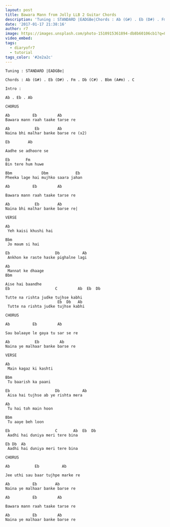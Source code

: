 ```yaml
---
layout: post
title: Bawara Mann from Jolly LLB 2 Guitar Chords
description: 'Tuning : STANDARD |EADGBe|Chords : Ab (G#) . Eb (D#) . Fm . Db (C#) . Bbm (A#m) . CIntro :Ab . Eb . AbCHORUSAb &nbsp; &nbsp; &nbsp; &nbsp; &nbsp;Eb &n...'
date: '2017-01-17 21:38:16'
author: r7
image: https://images.unsplash.com/photo-1510915361894-db8b60106cb1?q=80&w=2940&auto=format&fit=crop&ixlib=rb-4.1.0&ixid=M3wxMjA3fDB8MHxwaG90by1wYWdlfHx8fGVufDB8fHx8fA%3D%3D
video_embed:
tags:
  - diaryofr7
  - tutorial
tags_color: '#2e2a2c'
---
```

```
Tuning : STANDARD |EADGBe|

Chords : Ab (G#) . Eb (D#) . Fm . Db (C#) . Bbm (A#m) . C

Intro :

Ab . Eb . Ab

CHORUS

Ab          Eb         Ab
Bawara mann raah taake tarse re
```

```
Ab           Eb        Ab
Naina bhi malhar banke barse re (x2)

Eb        Ab
```
`Aadhe se adhoore se`

```
Eb       Fm
Bin tere hum huwe
```

```
Bbm             Dbm            Eb
Pheeka lage hai mujhko saara jahan

Ab          Eb         Ab
```
`Bawara mann raah taake tarse re`

```
Ab           Eb        Ab
Naina bhi malhar banke barse re|
```

```
VERSE

Ab       
 Yeh kaisi khushi hai
```

```
Bbm
 Jo maum si hai
```

```
Eb                    Db          Ab
 Ankhon ke raste haske pighalne lagi
```

```
Ab
 Mannat ke dhaage
Bbm
```

```
Aise hai baandhe
Eb                    C         Ab  Eb  Db
```

```
Tutte na rishta judke tujhse kabhi
                       Eb  Db   Ab
 Tutte na rishta judke tujhse kabhi

CHORUS

Ab          Eb         Ab
```
`Sau balaaye le gaya tu sar se re`

```
Ab           Eb         Ab
Naina ye malhaar banke barse re

VERSE

Ab
 Main kagaz ki kashti
```

```
Bbm
 Tu baarish ka paani
```

```
Eb                    Db          Ab
 Aisa hai tujhse ab ye rishta mera
```

```
Ab
 Tu hai toh main hoon
```

```
Bbm
 Tu aaye beh loon
```

```
Eb                    C       Ab  Eb  Db 
 Aadhi hai duniya meri tere bina
```

```
Eb Db  Ab
 Aadhi hai duniya meri tere bina

CHORUS

Ab           Eb          Ab
```
`Jee uthi sau baar tujhpe marke re`

```
Ab          Eb        Ab  
Naina ye malhaar banke barse re

Ab          Eb         Ab
```
`Bawara mann raah taake tarse re`

```
Ab          Eb         Ab
Naina ye malhaar banke barse re
```
